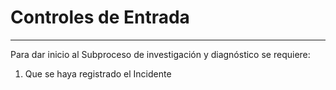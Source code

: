 # Controles de Entrada

---

Para dar inicio al Subproceso de investigación y diagnóstico se requiere:

1. Que se haya registrado el Incidente 



